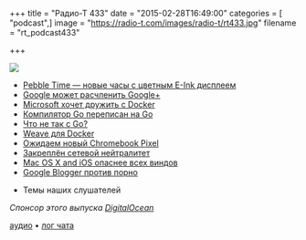 +++
title = "Радио-Т 433"
date = "2015-02-28T16:49:00"
categories = [ "podcast",]
image = "https://radio-t.com/images/radio-t/rt433.jpg"
filename = "rt_podcast433"

+++

![](https://radio-t.com/images/radio-t/rt433.jpg)

* [Pebble Time — новые часы с цветным E-Ink дисплеем](http://geektimes.ru/company/madrobots/blog/246338/)
* [Google может расчленить Google+](http://prsm.tc/TZUHs4)
* [Microsoft хочет дружить с Docker](https://gigaom.com/2015/02/26/microsoft-joins-docker-in-announcing-new-container-services/)
* [Компилятор Go переписан на Go](http://habrahabr.ru/post/251393/)
* [Что не так с Go?](http://prsm.tc/X4ASfb)
* [Weave для Docker](http://zettio.github.io/weave/features.html)
* [​Ожидаем новый Chromebook Pixel](http://prsm.tc/5BcRYN)
* [Закреплён сетевой нейтралитет](http://geektimes.ru/post/246486/)
* [Mac OS X and iOS опаснее всех виндов](http://www.winbeta.org/news/forget-windows-most-vulnerable-operating-systems-2014-were-mac-os-x-and-ios)
* [Google Blogger против порно](http://www.theguardian.com/technology/2015/feb/27/google-backtracks-on-porn-ban-in-blogger)
- Темы наших слушателей

_Спонсор этого выпуска [DigitalOcean](https://www.digitalocean.com)_

[аудио](http://cdn.radio-t.com/rt_podcast433.mp3) • [лог чата](http://chat.radio-t.com/logs/radio-t-433.html)
<audio src="http://cdn.radio-t.com/rt_podcast433.mp3" preload="none"></audio>
